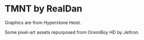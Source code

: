 # TMNT by RealDan

Graphics are from Hyperstone Heist.

Some pixel-art assets repurposed from OnionBoy HD by Jeltron.
